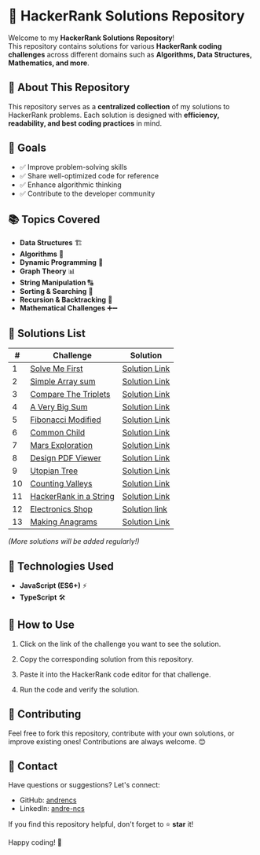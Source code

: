# 🚀 HackerRank Solutions Repository

Welcome to my **HackerRank Solutions Repository**!  
This repository contains solutions for various **HackerRank coding challenges** across different domains such as **Algorithms, Data Structures, Mathematics, and more**.

## 📌 About This Repository

This repository serves as a **centralized collection** of my solutions to HackerRank problems. Each solution is designed with **efficiency, readability, and best coding practices** in mind.

## 🎯 Goals

- ✅ Improve problem-solving skills
- ✅ Share well-optimized code for reference
- ✅ Enhance algorithmic thinking
- ✅ Contribute to the developer community

## 📚 Topics Covered

- **Data Structures** 🏗️
- **Algorithms** 🔢
- **Dynamic Programming** 🚀
- **Graph Theory** 📊
- **String Manipulation** 🔠
- **Sorting & Searching** 🔎
- **Recursion & Backtracking** 🔁
- **Mathematical Challenges** ➕➖

## 📝 Solutions List

| #   | Challenge                                                                          | Solution                                                           |
| --- | ---------------------------------------------------------------------------------- | ------------------------------------------------------------------ |
| 1   | [Solve Me First](https://hackerrank.com/challenges/solve-me-first)                 | [Solution Link](./Prepare/Algorithms/Warmup/SolveMeFirst.ts)       |
| 2   | [Simple Array sum](https://hackerrank.com/challenges/simple-array-sum)             | [Solution Link](./Prepare/Algorithms/Warmup/SimpleArraySum.ts)     |
| 3   | [Compare The Triplets](https://hackerrank.com/challenges/compare-the-triplets)     | [Solution Link](./Prepare/Algorithms/Warmup/CompareTheTriplets.ts) |
| 4   | [A Very Big Sum](https://www.hackerrank.com/challenges/a-very-big-sum)             | [Solution Link](./Prepare/Algorithms/Warmup/AVeryBigSum.ts)        |
| 5   | [Fibonacci Modified](https://hackerrank.com/challenges/fibonacci-modified)         | [Solution Link](./Dynamic%20programing/FibonacciModified.ts)       |
| 6   | [Common Child](https://hackerrank.com/challenges/common-child)                     | [Solution Link](./String/CommonChild.ts)                           |
| 7   | [Mars Exploration](https://hackerrank.com/challenges/mars-exploration)             | [Solution Link](./String/MarsExploration.ts)                       |
| 8   | [Design PDF Viewer](https://hackerrank.com/challenges/designer-pdf-viewer)         | [Solution Link](./Implementation/DesignPDFViewer.ts)               |
| 9   | [Utopian Tree](https://hackerrank.com/challenges/utopian-tree)                     | [Solution Link](./Implementation/UtopianTree.ts)                   |
| 10  | [Counting Valleys](https://hackerrank.com/challenges/counting-valleys)             | [Solution Link](./Implementation/CountingValleys.ts)               |
| 11  | [HackerRank in a String](https://hackerrank.com/challenges/hackerrank-in-a-string) | [Solution Link](./String/HackerRankInAString.ts)                   |
| 12  | [Electronics Shop](https://hackerrank.com/challenges/electronics-shop)             | [Solution link](./Implementation/EletronicsShop.ts)                |
| 13  | [Making Anagrams](https://hackerrank.com/challenges/making-anagrams)               | [Solution Link](./String/MakingAnagrams.ts)                        |

_(More solutions will be added regularly!)_

## 🔧 Technologies Used

- **JavaScript (ES6+)** ⚡
- **TypeScript** 🛠️

## 🚀 How to Use

1. Click on the link of the challenge you want to see the solution.

2. Copy the corresponding solution from this repository.

3. Paste it into the HackerRank code editor for that challenge.

4. Run the code and verify the solution.

## 🌟 Contributing

Feel free to fork this repository, contribute with your own solutions, or improve existing ones! Contributions are always welcome. 😊

## 📩 Contact

Have questions or suggestions? Let's connect:

- GitHub: [andrencs](https://github.com/andrencs)
- LinkedIn: [andre-ncs](https://linkedin.com/in/andre-ncs/)

If you find this repository helpful, don't forget to ⭐ **star** it!

Happy coding! 🚀
